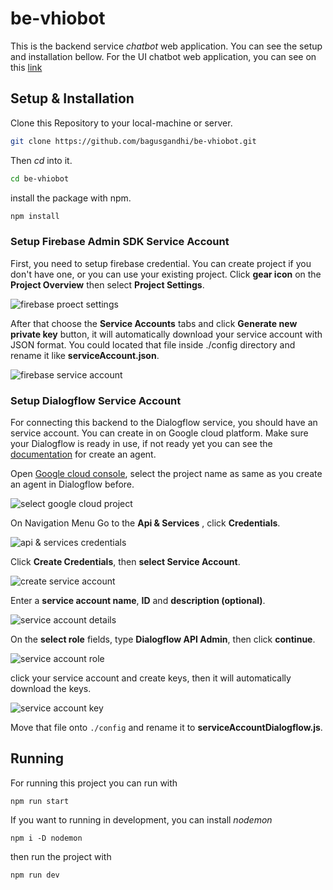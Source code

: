 
# be-vhiobot
This is the backend service *chatbot* web application. You can see the setup and installation bellow.
For the UI chatbot web application, you can see on this [link](#)

## Setup & Installation

Clone this Repository to your local-machine or server.

```sh
git clone https://github.com/bagusgandhi/be-vhiobot.git
```
Then *cd* into it.
```sh
cd be-vhiobot
```
install the package with npm.

```sh
npm install
```


### Setup Firebase Admin SDK Service Account
First, you need to setup firebase credential. You can create project if you don't have one, or you can use your existing project. Click **gear icon** on the **Project Overview** then select **Project Settings**. 

![firebase proect settings](https://drive.google.com/uc?export=view&id=1pDtauZUp51Kp_3E2XlX3BlUm2caiRrpR)

After that choose the **Service Accounts** tabs and click **Generate new private key** button, it will automatically download your service account with JSON format. You could located that file inside ./config directory and rename it like **serviceAccount.json**.

![firebase service account](https://drive.google.com/uc?export=view&id=17nmwxAdcqRNC0UCb2Ar_mDvlKIwXmuD3)


### Setup Dialogflow Service Account
For connecting this backend to the Dialogflow service, you should have an service account. You can create in on Google cloud platform. Make sure your Dialogflow is ready in use, if not ready yet you can see the [documentation](https://cloud.google.com/dialogflow/es/docs/quick/build-agent) for create an agent. 

Open [Google cloud console](https://cloud.google.com/), select the project name as same as you create an agent in Dialogflow before.

![select google cloud project](https://drive.google.com/uc?export=view&id=1EDgyA91_5jT_AMSDSuay6moiWCYOt7_y)

On Navigation Menu Go to the **Api & Services** , click **Credentials**.

![api & services credentials](https://drive.google.com/uc?export=view&id=14ufbObyMt20oeCCT81Cu4rCyUVYkhh12)

Click **Create Credentials**, then **select Service Account**.

![create service account](https://drive.google.com/uc?export=view&id=1Cpa4t8AFvRvEHXypMfe3sk84lf75COR0)

Enter a **service account name**, **ID** and **description (optional)**.

![service account details](https://drive.google.com/uc?export=view&id=1vNNEkeQczxdiHzQqGPrAP1o5shGp64Gv)

On the **select role** fields, type **Dialogflow API Admin**, then click **continue**.

![service account role](https://drive.google.com/uc?export=view&id=1D_nrVVaDyDYBxo93VvlbSbY9OLZe5tRo)

click your service account and create keys, then it will automatically download the keys.

![service account key](https://drive.google.com/uc?export=view&id=16K6eubpyBq1i2DKI3pIqB4_26lCe-7KL)

Move that file onto `./config` and rename it to **serviceAccountDialogflow.js**.

## Running 
For running this project you can run with

    npm run start

If you want to running in development, you can install *nodemon* 

    npm i -D nodemon

then run the project with

    npm run dev

